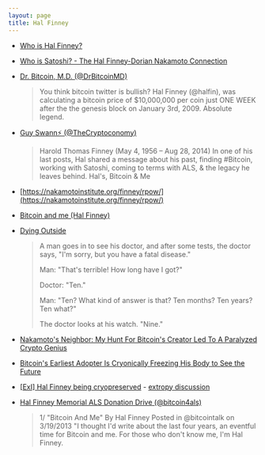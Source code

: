 ```yaml
---
layout: page
title: Hal Finney
---
```


* [Who is Hal Finney?](https://101blockchains.com/who-is-hal-finney-bitcoin/)

* [Who is Satoshi? - The Hal Finney-Dorian Nakamoto Connection](https://cointelegraph.com/news/who-is-satoshi-the-hal-finney-dorian-nakamoto-connection)

* [Dr. Bitcoin, M.D. (@DrBitcoinMD)](https://twitter.com/DrBitcoinMD/status/1165004233663496197?s=20)
  > You think bitcoin twitter is bullish? Hal Finney (@halfin), was calculating a bitcoin price of $10,000,000 per coin just ONE WEEK after the the genesis block on January 3rd, 2009. Absolute legend.

* [Guy Swann⚡ (@TheCryptoconomy)](https://twitter.com/thecryptoconomy/status/1166841133294637056?s=12)
  > Harold Thomas Finney (May 4, 1956 – Aug 28, 2014) In one of his last posts, Hal shared a message about his past, finding #Bitcoin, working with Satoshi, coming to terms with ALS, & the legacy he leaves behind. Hal's, Bitcoin & Me

* [https://nakamotoinstitute.org/finney/rpow/](https://nakamotoinstitute.org/finney/rpow/) 


* [Bitcoin and me (Hal Finney)](https://bitcointalk.org/index.php?topic=155054.0)

* [Dying Outside](https://www.lesswrong.com/posts/bshZiaLefDejvPKuS/dying-outside)
  > A man goes in to see his doctor, and after some tests, the doctor says, "I'm sorry, but you have a fatal disease."
  > 
  > Man: "That's terrible! How long have I got?"
  > 
  > Doctor: "Ten."
  > 
  > Man: "Ten? What kind of answer is that? Ten months? Ten years? Ten what?"
  > 
  > The doctor looks at his watch. "Nine."

* [Nakamoto's Neighbor: My Hunt For Bitcoin's Creator Led To A Paralyzed Crypto Genius](https://www.forbes.com/sites/andygreenberg/2014/03/25/satoshi-nakamotos-neighbor-the-bitcoin-ghostwriter-who-wasnt/#409dae0c4a37)

* [Bitcoin's Earliest Adopter Is Cryonically Freezing His Body to See the Future](https://www.wired.com/2014/08/hal-finney/)

* [[ExI] Hal Finney being cryopreserved](https://www.nytimes.com/2014/08/31/business/hal-finney-cryptographer-and-bitcoin-pioneer-dies-at-58.html) - [extropy discussion](http://lists.extropy.org/pipermail/extropy-chat/2014-August/082585.html)

* [Hal Finney Memorial ALS Donation Drive (@bitcoin4als)](https://twitter.com/bitcoin4als/status/1123209833375850496?s=12)
  > 1/ "Bitcoin And Me" By Hal Finney Posted in @bitcointalk on 3/19/2013 "I thought I'd write about the last four years, an eventful time for Bitcoin and me. For those who don't know me, I'm Hal Finney.

